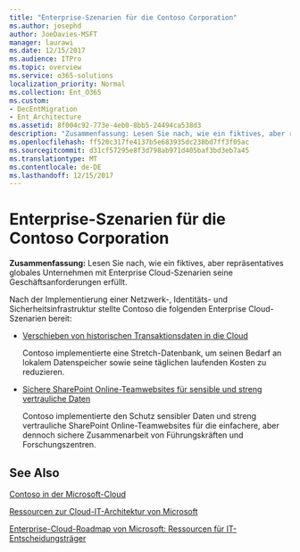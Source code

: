 ```yaml
---
title: "Enterprise-Szenarien für die Contoso Corporation"
ms.author: josephd
author: JoeDavies-MSFT
manager: laurawi
ms.date: 12/15/2017
ms.audience: ITPro
ms.topic: overview
ms.service: o365-solutions
localization_priority: Normal
ms.collection: Ent_O365
ms.custom:
- DecEntMigration
- Ent_Architecture
ms.assetid: 8f004c92-773e-4eb0-8bb5-24494ca538d3
description: "Zusammenfassung: Lesen Sie nach, wie ein fiktives, aber repräsentatives globales Unternehmen mit Enterprise Cloud-Szenarien seine Geschäftsanforderungen erfüllt."
ms.openlocfilehash: ff520c317fe4137b5e683935dc238bd7ff3f05ac
ms.sourcegitcommit: d31cf57295e8f3d798ab971d405baf3bd3eb7a45
ms.translationtype: MT
ms.contentlocale: de-DE
ms.lasthandoff: 12/15/2017
---
```

# <a name="enterprise-scenarios-for-the-contoso-corporation"></a>Enterprise-Szenarien für die Contoso Corporation

 **Zusammenfassung:** Lesen Sie nach, wie ein fiktives, aber repräsentatives globales Unternehmen mit Enterprise Cloud-Szenarien seine Geschäftsanforderungen erfüllt.
  
Nach der Implementierung einer Netzwerk-, Identitäts- und Sicherheitsinfrastruktur stellte Contoso die folgenden Enterprise Cloud-Szenarien bereit:
  
- [Verschieben von historischen Transaktionsdaten in die Cloud](moving-historical-transaction-data-to-the-cloud.md)
    
    Contoso implementierte eine Stretch-Datenbank, um seinen Bedarf an lokalem Datenspeicher sowie seine täglichen laufenden Kosten zu reduzieren.
    
- [Sichere SharePoint Online-Teamwebsites für sensible und streng vertrauliche Daten](secure-sharepoint-online-team-sites-for-sensitive-and-highly-confidential-assets.md)
    
    Contoso implementierte den Schutz sensibler Daten und streng vertrauliche SharePoint Online-Teamwebsites für die einfachere, aber dennoch sichere Zusammenarbeit von Führungskräften und Forschungszentren.
    
## <a name="see-also"></a>See Also

[Contoso in der Microsoft-Cloud](contoso-in-the-microsoft-cloud.md)
  
[Ressourcen zur Cloud-IT-Architektur von Microsoft](microsoft-cloud-it-architecture-resources.md)

[Enterprise-Cloud-Roadmap von Microsoft: Ressourcen für IT-Entscheidungsträger](https://sway.com/FJ2xsyWtkJc2taRD)



